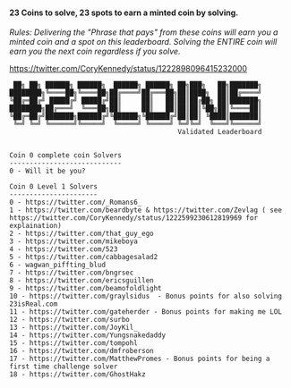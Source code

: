 #### 23 Coins to solve, 23 spots to earn a minted coin by solving.
  
*Rules: Delivering the "Phrase that pays" from these coins will earn you a minted coin and a spot on this leaderboard. Solving the ENTIRE coin will earn you the next coin regardless if you solve.*  
 
 https://twitter.com/CoryKennedy/status/1222898096415232000 
 
``` 
 ██╗ ██╗ ██████╗ ██████╗  ██████╗ ██████╗ ██╗███╗   ██╗███████╗
████████╗╚════██╗╚════██╗██╔════╝██╔═══██╗██║████╗  ██║██╔════╝
╚██╔═██╔╝ █████╔╝ █████╔╝██║     ██║   ██║██║██╔██╗ ██║███████╗
████████╗██╔═══╝  ╚═══██╗██║     ██║   ██║██║██║╚██╗██║╚════██║
╚██╔═██╔╝███████╗██████╔╝╚██████╗╚██████╔╝██║██║ ╚████║███████║
 ╚═╝ ╚═╝ ╚══════╝╚═════╝  ╚═════╝ ╚═════╝ ╚═╝╚═╝  ╚═══╝╚══════╝                    
                                          Validated Leaderboard


Coin 0 complete coin Solvers
----------------------------
0 - Will it be you?

Coin 0 Level 1 Solvers
----------------------
0 - https://twitter.com/_Romans6_
1 - https://twitter.com/beardbyte & https://twitter.com/Zevlag ( see https://twitter.com/CoryKennedy/status/1222599230612819969 for explaination)
2 - https://twitter.com/that_guy_ego
3 - https://twitter.com/mikeboya
4 - https://twitter.com/523
5 - https://twitter.com/cabbagesalad2
6 - wagwan_piffting_blud
7 - https://twitter.com/bngrsec
8 - https://twitter.com/ericsguillen
9 - https://twitter.com/beamofoldlight
10 - https://twitter.com/graylsidus  - Bonus points for also solving 23isReal.com
11 - https://twitter.com/gateherder - Bonus points for making me LOL
12 - https://twitter.com/surbo
13 - https://twitter.com/JoyKil_
14 - https://twitter.com/Yungsnakedaddy
15 - https://twitter.com/tompohl
16 - https://twitter.com/dmfroberson
17 - https://twitter.com/MatthewPromes - Bonus points for being a first time challenge solver
18 - https://twitter.com/GhostHakz
 ``` 
